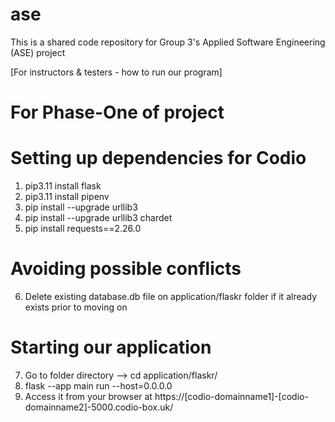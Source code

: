# ase
This is a shared code repository for Group 3's Applied Software Engineering (ASE) project

[For instructors & testers - how to run our program]

# For Phase-One of project
# Setting up dependencies for Codio
1. pip3.11 install flask
2. pip3.11 install pipenv
3. pip install --upgrade urllib3
4. pip install --upgrade urllib3 chardet
5. pip install requests==2.26.0

# Avoiding possible conflicts
6. Delete existing database.db file on application/flaskr folder if it already exists prior to moving on

# Starting our application
7. Go to folder directory --> cd application/flaskr/
8. flask --app main run --host=0.0.0.0
9. Access it from your browser at https://[codio-domainname1]-[codio-domainname2]-5000.codio-box.uk/
